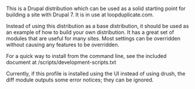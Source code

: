 This is a Drupal distribution which can be used as a solid starting point for
building a site with Drupal 7. It is in use at loopduplicate.com.

Instead of using this distribution as a base distribution, it should be used
as an example of how to build your own distribution. It has a great set of
modules that are useful for many sites. Most settings can be overridden without
causing any features to be overridden.

For a quick way to install from the command line, see the included document
at /scripts/development-scripts.txt

Currently, if this profile is installed using the UI instead of using drush, the
diff module outputs some error notices; they can be ignored.
